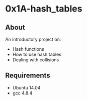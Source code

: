 # 0x1A-hash_tables
## About
An introductory project on:
* Hash functions
* How to use hash tables
* Dealing with collisions
## Requirements
* Ubuntu 14.04
* gcc 4.8.4
